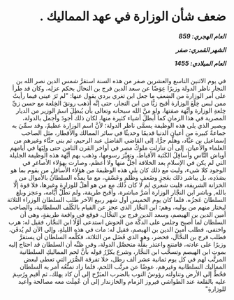 <h1 dir="rtl">ضعف شأن الوزارة في عهد المماليك  .</h1>

<h5 dir="rtl">العام الهجري:  859

الشهر القمري: صفر

العام الميلادي: 1455</h5>

<p dir="rtl">في يوم الاثنين التاسع والعشرين صفر من هذه السنة استقرَّ شمس الدين نصر الله بن النجار ناظر الدولة وزيرًا عِوَضًا عن سعد الدين فرج بن النحال بحكم عزلِه، وكان قد طرأ على أمر الوزارة من الضعفِ ما جعل ابن تغري بردي يقول عنها: "لم تَرَ عيني فيما رأيتُ ممن لبس خِلَعَ الوزارة أقبح زيًّا من ابن النجار، حتى إنَّه أذهب رونقَ الخِلعة مع حسن زيِّ خِلعةِ الوزارة وأبَّهة صفتها، ولو منَّ الله سبحانه وتعالى بأن يُبطِلَ اسمَ الوزير من الديار المصرية في هذا الزمانِ كما أبطلَ أشياء كثيرة منها، لكان ذلك أجودَ وأجمل بالدولة، ويصير الذي يلى هذه الوظيفة يسمَّى ناظر الدولة؛ لأنَّ اسم الوزارة عظيمٌ، وقد سمِّيَ به جماعةٌ كبيرة من أعيان الدنيا قديمًا وحديثًا في سائر الممالك والأقطار، مثل الصاحب إسماعيل بن عبَّاد، وهلَّم جرًّا، إلى القاضي الفاضل عبد الرحيم، ثم بني حنَّاء وغيرهم من العلماء والأعيان، إلى أن تنازلت ملوكُ مصر في أواخر القرن الثامن حتى ولِيَها في أيامهم أوباش النَّاسِ وأسافِلُ الكَتَبة الأقباط، وتغيَّرَ رسومها، وذهب بهم أبَّهة هذه الوظيفة الجليلة التي لم يكن في الإسلامِ بعد الخلافة أجَلُّ منها ولا أعظم، وصارت بهؤلاء الأصاغرِ في الوجود كلا شيء، وليت مع ذلك كان يلي هذه الوظيفةَ من هؤلاء الأسافلِ من يقوم بما هو بصَدَدِه، بل يباشر ذلك بعَجزٍ وضَعفٍ وظُلمٍ وعَسْفٍ، مع ما يمدُّه السلطانُ بالأموال من الخزانة الشريفة، فليت شعري لم لا كان ذلك مع من هو أهلٌ للوزارة وغيرِها، فلا قوة إلَّا بالله, وباشر ابن النجَّار الوزارة أشرَّ مباشرة، وأقبح طريقة، ولم تطُلْ أيَّامه، وعجز وبلغ السلطانَ عَجزُه، فلما كان يوم الخميس أول شهر ربيع الآخر طلب السلطان الوزراء الثلاثة ليختار منهم من يوليه، وهم: ابن النجَّار الذي عجز عن القيام بالكُلَف السلطانية، والصاحب أمين الدين بن الهيصم، وسعد الدين فرج بن النحَّال، فوقع في واقعة طريفةٍ، وهي أن السلطان لما أصبح وجلس على الدكَّة من الحوش استدعى أوَّلًا ابن النجَّار، فقيل له: هرب واختفى، فطلب أمينَ الدين بن الهيصم، فقيل له: مات في هذه الليلةِ، وإلى الآن لم يُدفَن، فطلب فرج بن النحَّال، فحضر، وهو الذي فَضَل من الثلاثة، فكلَّمه السلطان أن يستقرَّ وزيرًا على عادته، فامتنع واعتذر بقلَّة متحصَّل الدولة، وفي ظنِّه أن السلطان قد احتاج إليه بموتِ ابن الهيصم وتسحَّب ابن النجَّار، وشرع يكرِّرُ قوله بأنَّ لحم المماليكِ السلطانية المرتَّب لهم في كل يوم ثمانية عشر ألف رطل، خلا تفرقة الصُّرَر التي تعطى لبعض المماليك السلطانية وغيرهم، عوضًا عن مرتَّب اللحم، فلما زاد تمنُّعُه أمر به السلطان فحُطَّ إلى الأرض وتناولته رؤوسُ النوب بالضرب المبَرِّح إلى أن كاد يهلك، ثم أقيم ورُسِمَ عليه بالقلعة عند الطواشي فيروز الزمام والخازندار إلى أن عُمِلَت معه مصالحة وأعيد للوزارةِ"</p></br>
